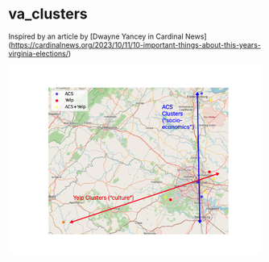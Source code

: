 # va_clusters

Inspired by an article by [Dwayne Yancey in Cardinal News] (https://cardinalnews.org/2023/10/11/10-important-things-about-this-years-virginia-elections/)

![](cluster_centroid_annotated.png)

